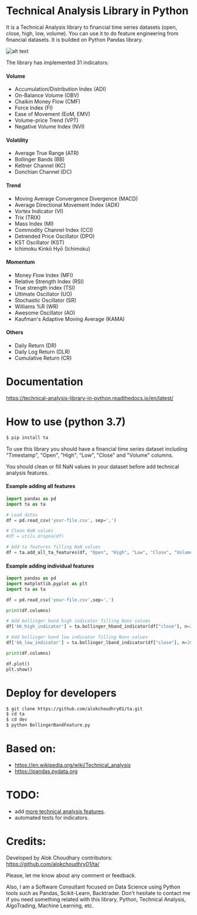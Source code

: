 # Technical Analysis Library in Python

It is a Technical Analysis library to financial time series datasets (open, close, high, low, volume). You can use it to do feature engineering from financial datasets. It is builded on Python Pandas library.

![alt text](https://raw.githubusercontent.com/alokchoudhry01/ta/images/figure.png)

The library has implemented 31 indicators:

#### Volume

* Accumulation/Distribution Index (ADI)
* On-Balance Volume (OBV)
* Chaikin Money Flow (CMF)
* Force Index (FI)
* Ease of Movement (EoM, EMV)
* Volume-price Trend (VPT)
* Negative Volume Index (NVI)

#### Volatility

* Average True Range (ATR)
* Bollinger Bands (BB)
* Keltner Channel (KC)
* Donchian Channel (DC)

#### Trend

* Moving Average Convergence Divergence (MACD)
* Average Directional Movement Index (ADX)
* Vortex Indicator (VI)
* Trix (TRIX)
* Mass Index (MI)
* Commodity Channel Index (CCI)
* Detrended Price Oscillator (DPO)
* KST Oscillator (KST)
* Ichimoku Kinkō Hyō (Ichimoku)

#### Momentum

* Money Flow Index (MFI)
* Relative Strength Index (RSI)
* True strength index (TSI)
* Ultimate Oscillator (UO)
* Stochastic Oscillator (SR)
* Williams %R (WR)
* Awesome Oscillator (AO)
* Kaufman's Adaptive Moving Average (KAMA)

#### Others

* Daily Return (DR)
* Daily Log Return (DLR)
* Cumulative Return (CR)


# Documentation

https://technical-analysis-library-in-python.readthedocs.io/en/latest/


# How to use (python 3.7)

```sh
$ pip install ta
```

To use this library you should have a financial time series dataset including "Timestamp", "Open", "High", "Low", "Close" and "Volume" columns.

You should clean or fill NaN values in your dataset before add technical analysis features.

#### Example adding all features

```python
import pandas as pd
import ta as ta

# Load datas
df = pd.read_csv('your-file.csv', sep=',')

# Clean NaN values
#df = utils.dropna(df)

# Add ta features filling NaN values
df = ta.add_all_ta_features(df, "Open", "High", "Low", "Close", "Volume_BTC", fillna=True)
```


#### Example adding individual features

```python
import pandas as pd
import matplotlib.pyplot as plt
import ta as ta

df = pd.read_csv('your-file.csv',sep=',')

print(df.columns)

# Add bollinger band high indicator filling Nans values
df['bb_high_indicator'] = ta.bollinger_hband_indicator(df["close"], n=20, ndev=2,fillna=True)

# Add bollinger band low indicator filling Nans values
df['bb_low_indicator'] = ta.bollinger_lband_indicator(df["close"], n=20, ndev=2,fillna=True)

print(df.columns)

df.plot()
plt.show()

```


# Deploy for developers

```sh
$ git clone https://github.com/alokchoudhry01/ta.git
$ cd ta
$ cd dev
$ python BollingerBandFeature.py
```


# Based on:

* https://en.wikipedia.org/wiki/Technical_analysis
* https://pandas.pydata.org

# TODO:

* add [more technical analysis features](https://en.wikipedia.org/wiki/Technical_analysis).
* automated tests for indicators.


# Credits:

Developed by Alok Choudhary contributors: https://github.com/alokchoudhry01/ta/

Please, let me know about any comment or feedback.

Also, I am a Software Consultant focused on Data Science using Python tools such as Pandas, Scikit-Learn, Backtrader. Don't hesitate to contact me if you need something related with this library, Python, Technical Analysis, AlgoTrading, Machine Learning, etc.
